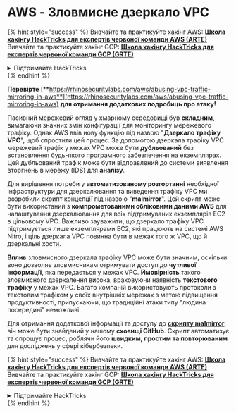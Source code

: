 # AWS - Зловмисне дзеркало VPC

{% hint style="success" %}
Вивчайте та практикуйте хакінг AWS: <img src="/.gitbook/assets/image.png" alt="" data-size="line">[**Школа хакінгу HackTricks для експертів червоної команди AWS (ARTE)**](https://training.hacktricks.xyz/courses/arte)<img src="/.gitbook/assets/image.png" alt="" data-size="line">\
Вивчайте та практикуйте хакінг GCP: <img src="/.gitbook/assets/image (2).png" alt="" data-size="line">[**Школа хакінгу HackTricks для експертів червоної команди GCP (GRTE)**<img src="/.gitbook/assets/image (2).png" alt="" data-size="line">](https://training.hacktricks.xyz/courses/grte)

<details>

<summary>Підтримайте HackTricks</summary>

* Перевірте [**плани підписки**](https://github.com/sponsors/carlospolop)!
* **Приєднуйтесь до** 💬 [**групи Discord**](https://discord.gg/hRep4RUj7f) або [**групи Telegram**](https://t.me/peass) або **слідкуйте** за нами на **Twitter** 🐦 [**@hacktricks\_live**](https://twitter.com/hacktricks\_live)**.**
* **Поширюйте хакінг-прийоми, надсилаючи PR до** [**HackTricks**](https://github.com/carlospolop/hacktricks) та [**HackTricks Cloud**](https://github.com/carlospolop/hacktricks-cloud) репозиторіїв GitHub.

</details>
{% endhint %}

**Перевірте** [**https://rhinosecuritylabs.com/aws/abusing-vpc-traffic-mirroring-in-aws**](https://rhinosecuritylabs.com/aws/abusing-vpc-traffic-mirroring-in-aws) **для отримання додаткових подробиць про атаку!**

Пасивний мережевий огляд у хмарному середовищі був **складним**, вимагаючи значних змін конфігурації для моніторингу мережевого трафіку. Однак AWS ввів нову функцію під назвою "**Дзеркало трафіку VPC**", щоб спростити цей процес. За допомогою дзеркала трафіку VPC мережевий трафік у межах VPC може бути **дубльований** без встановлення будь-якого програмного забезпечення на екземплярах. Цей дубльований трафік може бути відправлений до системи виявлення вторгнень в мережу (IDS) для **аналізу**.

Для вирішення потреби у **автоматизованому розгортанні** необхідної інфраструктури для дзеркалювання та виведення трафіку VPC ми розробили скрипт концепції під назвою "**malmirror**". Цей скрипт може бути використаний з **компрометованими обліковими даними AWS** для налаштування дзеркалювання для всіх підтримуваних екземплярів EC2 в цільовому VPC. Важливо зауважити, що дзеркало трафіку VPC підтримується лише екземплярами EC2, які працюють на системі AWS Nitro, і ціль дзеркала VPC повинна бути в межах того ж VPC, що й дзеркальні хости.

**Вплив** зловмисного дзеркала трафіку VPC може бути значним, оскільки воно дозволяє зловмисникам отримувати доступ до **чутливої інформації**, яка передається у межах VPC. **Ймовірність** такого зловмисного дзеркалення висока, враховуючи наявність **текстового трафіку** у межах VPC. Багато компаній використовують протоколи з текстовим трафіком у своїх внутрішніх мережах з метою підвищення продуктивності, припускаючи, що традиційні атаки типу "людина посередині" неможливі.

Для отримання додаткової інформації та доступу до [**скрипту malmirror**](https://github.com/RhinoSecurityLabs/Cloud-Security-Research/tree/master/AWS/malmirror), він може бути знайдений у нашому **сховищі GitHub**. Скрипт автоматизує та спрощує процес, роблячи його **швидким, простим та повторюваним** для досліджень у сфері кібербезпеки.

{% hint style="success" %}
Вивчайте та практикуйте хакінг AWS: <img src="/.gitbook/assets/image.png" alt="" data-size="line">[**Школа хакінгу HackTricks для експертів червоної команди AWS (ARTE)**](https://training.hacktricks.xyz/courses/arte)<img src="/.gitbook/assets/image.png" alt="" data-size="line">\
Вивчайте та практикуйте хакінг GCP: <img src="/.gitbook/assets/image (2).png" alt="" data-size="line">[**Школа хакінгу HackTricks для експертів червоної команди GCP (GRTE)**<img src="/.gitbook/assets/image (2).png" alt="" data-size="line">](https://training.hacktricks.xyz/courses/grte)

<details>

<summary>Підтримайте HackTricks</summary>

* Перевірте [**плани підписки**](https://github.com/sponsors/carlospolop)!
* **Приєднуйтесь до** 💬 [**групи Discord**](https://discord.gg/hRep4RUj7f) або [**групи Telegram**](https://t.me/peass) або **слідкуйте** за нами на **Twitter** 🐦 [**@hacktricks\_live**](https://twitter.com/hacktricks\_live)**.**
* **Поширюйте хакінг-прийоми, надсилаючи PR до** [**HackTricks**](https://github.com/carlospolop/hacktricks) та [**HackTricks Cloud**](https://github.com/carlospolop/hacktricks-cloud) репозиторіїв GitHub.

</details>
{% endhint %}
